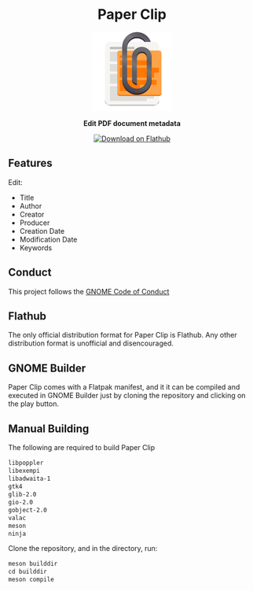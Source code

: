 <div align="center">

# Paper Clip

<img src="data/icons/hicolor/scalable/apps/io.github.diegoivan.pdf_metadata_editor.svg" width="160" height="160"></img>

**Edit PDF document metadata**

<a href="https://flathub.org/apps/details/io.github.diegoivan.pdf_metadata_editor">
    <img width="200" src="https://flathub.org/assets/badges/flathub-badge-en.png" alt="Download on Flathub">
</a>

</div>

## Features

Edit:

* Title
* Author
* Creator
* Producer
* Creation Date
* Modification Date
* Keywords

## Conduct

This project follows the [GNOME Code of Conduct](https://wiki.gnome.org/Foundation/CodeOfConduct)

## Flathub

The only official distribution format for Paper Clip is Flathub. Any other distribution format is unofficial and disencouraged.

## GNOME Builder

Paper Clip comes with a Flatpak manifest, and it it can be compiled and executed in GNOME Builder just by cloning the repository and clicking on the play button.

## Manual Building

The following are required to build Paper Clip

```
libpoppler
libexempi
libadwaita-1
gtk4
glib-2.0
gio-2.0
gobject-2.0
valac
meson
ninja
```

Clone the repository, and in the directory, run:

```
meson builddir
cd builddir
meson compile
```
